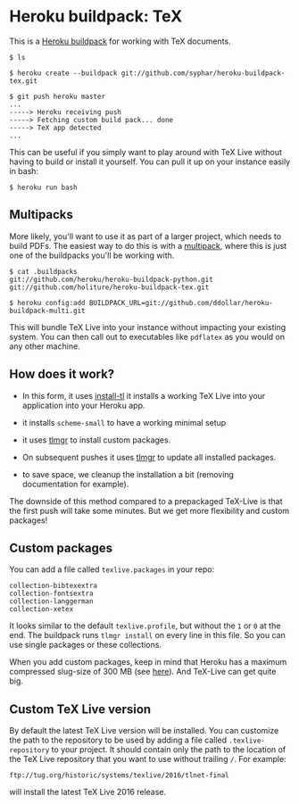 Heroku buildpack: TeX
=====================

This is a [Heroku buildpack](http://devcenter.heroku.com/articles/buildpacks) for working with TeX documents.

    $ ls

    $ heroku create --buildpack git://github.com/syphar/heroku-buildpack-tex.git

    $ git push heroku master
    ...
    -----> Heroku receiving push
    -----> Fetching custom build pack... done
    -----> TeX app detected
    ...

This can be useful if you simply want to play around with TeX Live without
having to build or install it yourself. You can pull it up on your instance
easily in bash:

    $ heroku run bash

Multipacks
----------

More likely, you'll want to use it as part of a larger project, which needs to
build PDFs. The easiest way to do this is with a [multipack](https://github.com/ddollar/heroku-buildpack-multi),
where this is just one of the buildpacks you'll be working with.

    $ cat .buildpacks
    git://github.com/heroku/heroku-buildpack-python.git
    git://github.com/holiture/heroku-buildpack-tex.git

    $ heroku config:add BUILDPACK_URL=git://github.com/ddollar/heroku-buildpack-multi.git

This will bundle TeX Live into your instance without impacting your existing
system. You can then call out to executables like `pdflatex` as you would on
any other machine.

How does it work?
-----------------
- In this form, it uses [install-tl](http://www.tug.org/texlive/doc/install-tl.html) it installs a working TeX Live into your application into your Heroku app.

- it installs `scheme-small` to have a working minimal setup

- it uses [tlmgr](http://www.tug.org/texlive/tlmgr.html) to install custom packages.

- On subsequent pushes it uses [tlmgr](http://www.tug.org/texlive/tlmgr.html) to update all installed packages.

- to save space, we cleanup the installation a bit (removing documentation for example).

The downside of this method compared to a prepackaged TeX-Live is that the first push will take some minutes. But we get more flexibility and custom packages!

Custom packages
---------------
You can add a file called `texlive.packages` in your repo:

    collection-bibtexextra
    collection-fontsextra
    collection-langgerman
    collection-xetex

It looks similar to the default `texlive.profile`, but without the `1` or `0` at the end. The buildpack runs `tlmgr install` on every line in this file. So you can use single packages or these collections.

When you add custom packages, keep in mind that Heroku has a maximum compressed slug-size of 300 MB (see [here](https://devcenter.heroku.com/articles/slug-compiler#slug-size)). And TeX-Live can get quite big.

Custom TeX Live version
-----------------------
By default the latest TeX Live version will be installed. You can customize the path to the repository to be used by adding a file called `.texlive-repository` to your project.
It should contain only the path to the location of the TeX Live repository that you want to use without trailing `/`. For example:

    ftp://tug.org/historic/systems/texlive/2016/tlnet-final

will install the latest TeX Live 2016 release.
